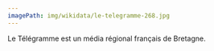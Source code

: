 ```yaml
---
imagePath: img/wikidata/le-telegramme-268.jpg
---
```


Le Télégramme est un média régional français de Bretagne.

